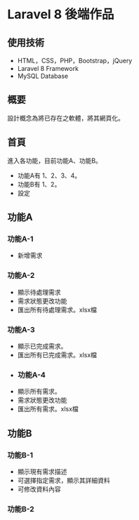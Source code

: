 # Laravel 8 後端作品

## 使用技術
* HTML，CSS，PHP，Bootstrap，jQuery
* Laravel 8 Framework
* MySQL Database

## 概要
設計概念為將已存在之軟體，將其網頁化。

## 首頁
進入各功能，目前功能A、功能B。
* 功能A有 1、2、3、4。
* 功能B有 1、2。
* 設定

## 功能A
### 功能A-1
* 新增需求
### 功能A-2
* 顯示待處理需求
* 需求狀態更改功能
* 匯出所有待處理需求。xlsx檔
### 功能A-3
* 顯示已完成需求。
* 匯出所有已完成需求。xlsx檔
* ### 功能A-4
* 顯示所有需求。
* 需求狀態更改功能
* 匯出所有需求。xlsx檔

## 功能B

### 功能B-1
* 顯示現有需求描述
* 可選擇指定需求，顯示其詳細資料
* 可修改資料內容

### 功能B-2





